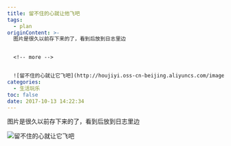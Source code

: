 ```yaml
---
title: 留不住的心就让他飞吧
tags:
  - plan
originContent: >-
  图片是很久以前存下来的了，看到后放到日志里边


  <!-- more -->


  ![留不住的心就让它飞吧](http://houjiyi.oss-cn-beijing.aliyuncs.com/images/blog/%E7%95%99%E4%B8%8D%E4%BD%8F%E7%9A%84%E5%BF%83%E5%B0%B1%E8%AE%A9%E4%BB%96%E9%A3%9E%E5%90%A7.gif)
categories:
  - 生活玩乐
toc: false
date: 2017-10-13 14:22:34
---
```


图片是很久以前存下来的了，看到后放到日志里边

<!-- more -->

![留不住的心就让它飞吧](http://houjiyi.oss-cn-beijing.aliyuncs.com/images/blog/%E7%95%99%E4%B8%8D%E4%BD%8F%E7%9A%84%E5%BF%83%E5%B0%B1%E8%AE%A9%E4%BB%96%E9%A3%9E%E5%90%A7.gif)